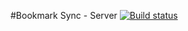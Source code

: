 #Bookmark Sync - Server
[![Build status](https://ci.appveyor.com/api/projects/status/fk5k53rr61axqb6k?svg=true)](https://ci.appveyor.com/project/gretro/bookmarksync-server)
